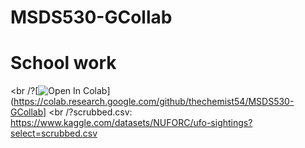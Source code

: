 # MSDS530-GCollab
# School work 
<br /?[![Open In Colab](https://colab.research.google.com/assets/colab-badge.svg)](https://colab.research.google.com/github/thechemist54/MSDS530-GCollab]
<br /?scrubbed.csv: https://www.kaggle.com/datasets/NUFORC/ufo-sightings?select=scrubbed.csv


